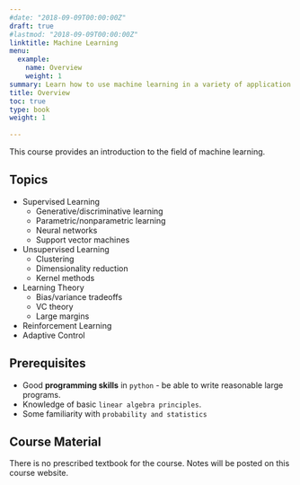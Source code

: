 ```yaml
---
#date: "2018-09-09T00:00:00Z"
draft: true
#lastmod: "2018-09-09T00:00:00Z"
linktitle: Machine Learning
menu:
  example:
    name: Overview
    weight: 1
summary: Learn how to use machine learning in a variety of application areas, such as text and web data processing, speech recognition, image processing, autonomous navigation, data mining, bioinformatics and robotic control.
title: Overview
toc: true
type: book
weight: 1
  
---
```

This course provides an introduction to the field of machine learning.

## Topics

- Supervised Learning
  - Generative/discriminative learning
  - Parametric/nonparametric learning
  - Neural networks
  - Support vector machines
- Unsupervised Learning
  - Clustering
  - Dimensionality reduction
  - Kernel methods
- Learning Theory
  - Bias/variance tradeoffs
  - VC theory
  - Large margins
- Reinforcement Learning
- Adaptive Control

## Prerequisites

- Good **programming skills** in `python` - be able to write reasonable large programs.
- Knowledge of basic `linear algebra principles`.
- Some familiarity with `probability and statistics`

## Course Material

There is no prescribed textbook for the course. Notes will be posted on this course website.

